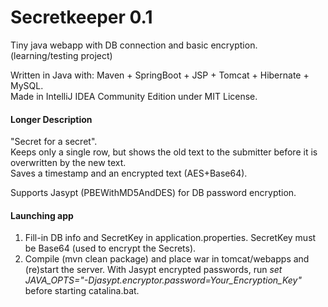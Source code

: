 # Secretkeeper  0.1
  
Tiny java webapp with DB connection and basic encryption.  
(learning/testing project)  
  
Written in Java with: Maven + SpringBoot + JSP + Tomcat + Hibernate + MySQL.  
Made in IntelliJ IDEA Community Edition under MIT License.  
  
  
#### Longer Description
  
"Secret for a secret".  
Keeps only a single row, but shows the old text to the submitter before it is overwritten by the new text.  
Saves a timestamp and an encrypted text (AES+Base64).  
  
Supports Jasypt (PBEWithMD5AndDES) for DB password encryption.  
  
#### Launching app

1. Fill-in DB info and SecretKey in application.properties. SecretKey must be Base64 (used to encrypt the Secrets).
2. Compile (mvn clean package) and place war in tomcat/webapps and (re)start the server. With Jasypt encrypted passwords, run *set JAVA_OPTS="-Djasypt.encryptor.password=Your_Encryption_Key"* before starting catalina.bat.    

  
